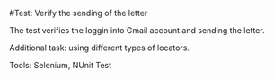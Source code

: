 #Test: Verify the sending of the letter

The test verifies the loggin into Gmail account and sending the letter.

Additional task: using different types of locators.

Tools: Selenium, NUnit Test
